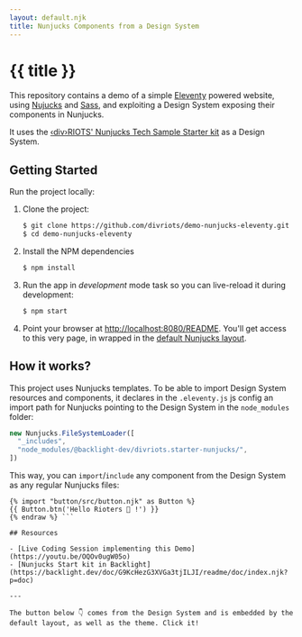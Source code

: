 ```yaml
---
layout: default.njk
title: Nunjucks Components from a Design System
---
```


# {{ title }}

This repository contains a demo of a simple [Eleventy](https://www.11ty.dev/) powered website, using [Nujucks](https://mozilla.github.io/nunjucks/) and [Sass](https://sass-lang.com/), and exploiting a Design System exposing their components in Nunjucks.

It uses the [‹div›RIOTS' Nunjucks Tech Sample Starter kit](https://github.com/divriots/starter-nunjucks) as a Design System.

## Getting Started

Run the project locally:

1. Clone the project:

   ```sh
   $ git clone https://github.com/divriots/demo-nunjucks-eleventy.git
   $ cd demo-nunjucks-eleventy
   ```

2. Install the NPM dependencies

   ```sh
   $ npm install
   ```

3. Run the app in *development* mode task so you can live-reload it during development:

   ```sh
   $ npm start
   ```

4. Point your browser at [http://localhost:8080/README](http://localhost:8080/README). You'll get access to this very page, in wrapped in the [default Nunjucks layout](https://github.com/divriots/demo-nunjucks-eleventy/blob/main/_includes/default.njk).

## How it works?

This project uses Nunjucks templates. To be able to import Design System resources and components, it declares in the `.eleventy.js` js config an import path for Nunjucks pointing to the Design System in the `node_modules` folder:

```js
new Nunjucks.FileSystemLoader([
  "_includes",
  "node_modules/@backlight-dev/divriots.starter-nunjucks/",
])
```

This way, you can `import`/`include` any component from the Design System as any regular Nunjucks files:

```njk {% raw %}
{% import "button/src/button.njk" as Button %}
{{ Button.btn('Hello Rioters 🤘 !') }}
{% endraw %} ```

## Resources

- [Live Coding Session implementing this Demo](https://youtu.be/OQOv0ugW05o)
- [Nunjucks Start kit in Backlight](https://backlight.dev/doc/G9KcHezG3XVGa3tjILJI/readme/doc/index.njk?p=doc)

---

The button below 👇 comes from the Design System and is embedded by the default layout, as well as the theme. Click it!
